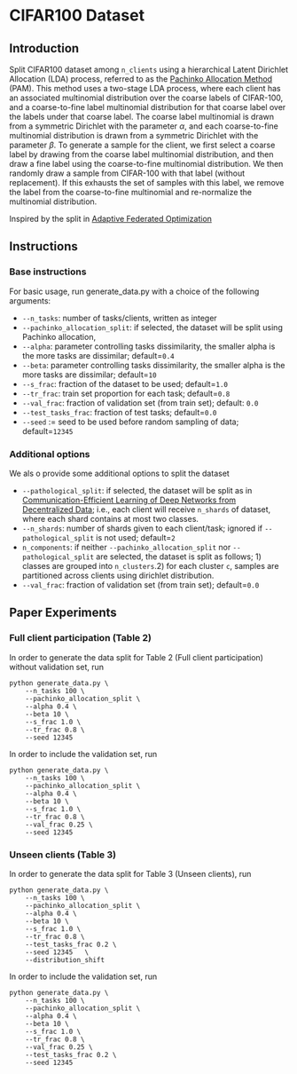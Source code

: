  # CIFAR100 Dataset

## Introduction
Split CIFAR100 dataset among `n_clients` using a hierarchical Latent Dirichlet
Allocation (LDA) process, referred to as the
[Pachinko Allocation Method](https://people.cs.umass.edu/~mccallum/papers/pam-icml06.pdf) (PAM).
This method uses a two-stage LDA process, where each client has an associated
multinomial distribution over the coarse labels of CIFAR-100, and a
coarse-to-fine label multinomial distribution for that coarse label over the
labels under that coarse label. The coarse label multinomial is drawn from a
symmetric Dirichlet with the parameter $\alpha$, and each coarse-to-fine multinomial
distribution is drawn from a symmetric Dirichlet with the parameter $\beta$. 
To generate a sample for the client, we first select
a coarse label by drawing from the coarse label multinomial distribution, and
then draw a fine label using the coarse-to-fine multinomial distribution. We
then randomly draw a sample from CIFAR-100 with that label (without
replacement). If this exhausts the set of samples with this label, we
remove the label from the coarse-to-fine multinomial and re-normalize the
multinomial distribution.

Inspired by the split in
[Adaptive Federated Optimization](https://arxiv.org/abs/2003.00295)

## Instructions

### Base instructions

For basic usage, run generate_data.py with a choice of the following arguments:

- ```--n_tasks```: number of tasks/clients, written as integer
- ```--pachinko_allocation_split```:  if selected, the dataset will be split
  using Pachinko allocation,
- ```--alpha```: parameter controlling tasks dissimilarity, the smaller alpha
  is the more tasks are dissimilar; 
  default=``0.4``
-  ```--beta```: parameter controlling tasks dissimilarity, the smaller alpha
   is the more tasks are dissimilar; 
  default=``10`` 
- ```--s_frac```: fraction of the dataset to be used; default=``1.0``
- ```--tr_frac```: train set proportion for each task; default=``0.8``
- ```--val_frac```: fraction of validation set (from train set); default: ``0.0``
- ```--test_tasks_frac```: fraction of test tasks; default=``0.0``
- ```--seed``` := seed to be used before random sampling of data; default=``12345``


### Additional options

We als o provide some additional options to split the dataset

- ```--pathological_split```: if selected, the dataset will be split as in
  [Communication-Efficient Learning of Deep Networks from Decentralized Data](https://arxiv.org/abs/1602.05629);
  i.e., each client will receive `n_shards` of dataset, where each shard 
  contains at most two classes.
- ```--n_shards```: number of shards given to each client/task;
  ignored if `--pathological_split` is not used;
  default=`2`
- ```n_components```: if neither  ``--pachinko_allocation_split`` nor 
  `--pathological_split` are selected,
  the dataset is split as follows; 1) classes are grouped into `n_clusters`.2) for
  each cluster `c`,  samples are partitioned across clients using
  dirichlet distribution.
- ```--val_frac```: fraction of validation set (from train set); default=`0.0`
  
## Paper Experiments

### Full client participation (Table 2)

In order to generate the data split for Table 2 (Full client participation) without
validation set, run

```
python generate_data.py \
    --n_tasks 100 \
    --pachinko_allocation_split \
    --alpha 0.4 \
    --beta 10 \
    --s_frac 1.0 \
    --tr_frac 0.8 \
    --seed 12345    
```

In order to include the validation set, run

```
python generate_data.py \
    --n_tasks 100 \
    --pachinko_allocation_split \
    --alpha 0.4 \
    --beta 10 \
    --s_frac 1.0 \
    --tr_frac 0.8 \
    --val_frac 0.25 \
    --seed 12345    
```

### Unseen clients (Table 3)

In order to generate the data split for Table 3 (Unseen clients), run

```
python generate_data.py \
    --n_tasks 100 \
    --pachinko_allocation_split \
    --alpha 0.4 \
    --beta 10 \
    --s_frac 1.0 \
    --tr_frac 0.8 \
    --test_tasks_frac 0.2 \
    --seed 12345   \
    --distribution_shift  
```

In order to include the validation set, run

```
python generate_data.py \
    --n_tasks 100 \
    --pachinko_allocation_split \
    --alpha 0.4 \
    --beta 10 \
    --s_frac 1.0 \
    --tr_frac 0.8 \
    --val_frac 0.25 \
    --test_tasks_frac 0.2 \
    --seed 12345  
     
```